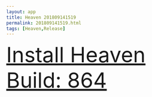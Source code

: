 ```yaml
---
layout: app
title: Heaven 201809141519
permalink: 201809141519.html
tags: [Heaven,Release]
---
```

<div class="pure-g">
    <div class="pure-u-1-1" style="font-size: 4em">
        <a class="pure-button-primary" href="itms-services://?action=download-manifest&url=https%3A%2F%2Flitsungyisigono.github.io%2FTestScript%2Fmanifests%2F201809141519.plist"><i class="fa fa-download" aria-hidden="true"></i>Install Heaven Build: 864</a>
    </div>
</div>